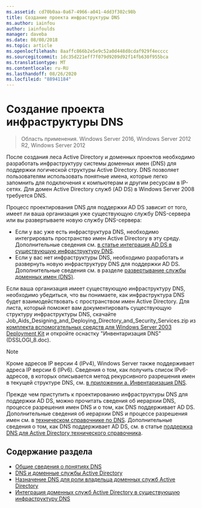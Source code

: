 ```yaml
---
ms.assetid: cd70b0aa-0a67-4966-a041-4dd3f302c98b
title: Создание проекта инфраструктуры DNS
ms.author: iainfou
author: iainfoulds
manager: daveba
ms.date: 08/08/2018
ms.topic: article
ms.openlocfilehash: 8aaffc866b2e5e9c52a0d448d8cdaf929f4ecccc
ms.sourcegitcommit: 1dc35d221eff7f079d9209d92f14fb630f955bca
ms.translationtype: MT
ms.contentlocale: ru-RU
ms.lasthandoff: 08/26/2020
ms.locfileid: "88941184"
---
```

# <a name="creating-a-dns-infrastructure-design"></a>Создание проекта инфраструктуры DNS

> Область применения. Windows Server 2016, Windows Server 2012 R2, Windows Server 2012

После создания леса Active Directory и доменных проектов необходимо разработать инфраструктуру системы доменных имен (DNS) для поддержки логической структуры Active Directory. DNS позволяет пользователям использовать понятные имена, которые легко запомнить для подключения к компьютерам и другим ресурсам в IP-сетях. Для домен Active Directory служб (AD DS) в Windows Server 2008 требуется DNS.

Процесс проектирования DNS для поддержки AD DS зависит от того, имеет ли ваша организация уже существующую службу DNS-сервера или вы развертываете новую службу DNS-сервера:

- Если у вас уже есть инфраструктура DNS, необходимо интегрировать пространство имен Active Directory в эту среду. Дополнительные сведения см. [в статье интеграция AD DS в существующую инфраструктуру DNS](../../ad-ds/plan/Integrating-AD-DS-into-an-Existing-DNS-Infrastructure.md).
- Если у вас нет инфраструктуры DNS, необходимо разработать и развернуть новую инфраструктуру DNS для поддержки AD DS. Дополнительные сведения см. в разделе [развертывание службы доменных имен (DNS)](/previous-versions/windows/it-pro/windows-server-2003/cc780661(v=ws.10)).

Если ваша организация имеет существующую инфраструктуру DNS, необходимо убедиться, что вы понимаете, как инфраструктура DNS будет взаимодействовать с пространством имен Active Directory. Для листа, который поможет вам документировать существующую структуру инфраструктуры DNS, скачайте Job_Aids_Designing_and_Deploying_Directory_and_Security_Services.zip из [комплекта вспомогательных средств для Windows Server 2003 Deployment Kit](https://microsoft.com/download/details.aspx?id=9608) и откройте оснастку "Инвентаризация DNS" (DSSLOGI_8.doc).

> [!NOTE]
> Кроме адресов IP версии 4 (IPv4), Windows Server также поддерживает адреса IP версии 6 (IPv6). Сведения о том, как получить список IPv6-адресов, в которых описывается метод рекурсивного разрешения имен в текущей структуре DNS, см. [в приложении a. Инвентаризация DNS](../../ad-ds/plan/Appendix-A--DNS-Inventory.md).

Прежде чем приступить к проектированию инфраструктуры DNS для поддержки AD DS, можно прочитать сведения об иерархии DNS, процессе разрешения имен DNS и о том, как DNS поддерживает AD DS. Дополнительные сведения об иерархии DNS и процессе разрешения имен см. в [техническом справочнике по DNS](/previous-versions/windows/it-pro/windows-server-2003/cc779926(v=ws.10)). Дополнительные сведения о том, как DNS поддерживает AD DS, см. в статье [поддержка DNS для Active Directory технического справочника](/previous-versions/windows/it-pro/windows-server-2003/cc781627(v=ws.10)).

## <a name="in-this-section"></a>Содержание раздела

- [Общие сведения о понятиях DNS](../../ad-ds/plan/Reviewing-DNS-Concepts.md)
- [DNS и доменные службы Active Directory](../../ad-ds/plan/DNS-and-AD-DS.md)
- [Назначение DNS для роли владельца доменных служб Active Directory](../../ad-ds/deploy/Assigning-the-DNS-for-AD-DS-Owner-Role.md)
- [Интеграция доменных служб Active Directory в существующую инфраструктуру DNS](../../ad-ds/plan/../../ad-ds/plan/Integrating-AD-DS-into-an-Existing-DNS-Infrastructure.md)
